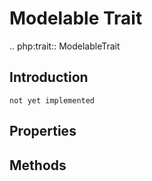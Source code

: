 # Modelable Trait

.. php:trait:: ModelableTrait

## Introduction

    not yet implemented

## Properties



## Methods

